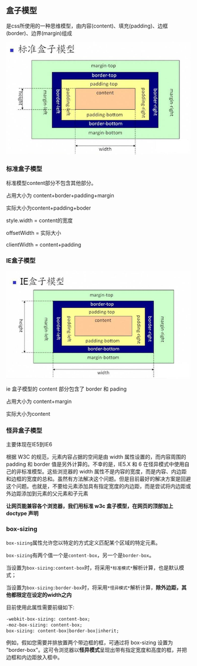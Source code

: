 ## 盒子模型

是css所使用的一种思维模型，由内容\(content\)、填充\(padding\)、边框\(border\)、边界\(margin\)组成

![](/assets/79462090jw1f1it8lp6ssj20kq0cnjs4.jpg)

### 标准盒子模型

标准模型content部分不包含其他部分。

占用大小为 content+border+padding+margin

实际大小为content+padding+boder

style.width = content的宽度

offsetWidth = 实际大小

clientWidth = content+padding

### IE盒子模型

![](/assets/79462090jw1f1it9z7ugkj20lz0cu0tf.jpg)

ie 盒子模型的 content 部分包含了 border 和 pading

占用大小为 content+margin

实际大小为content

### 怪异盒子模型

主要体现在IE5到IE6

根据 W3C 的规范，元素内容占据的空间是由 width 属性设置的，而内容周围的 padding 和 border 值是另外计算的。不幸的是，IE5.X 和 6 在怪异模式中使用自己的非标准模型。这些浏览器的 width 属性不是内容的宽度，而是内容、内边距和边框的宽度的总和。虽然有方法解决这个问题。但是目前最好的解决方案是回避这个问题。也就是，不要给元素添加具有指定宽度的内边距，而是尝试将内边距或外边距添加到元素的父元素和子元素

**让网页能兼容各个浏览器，我们用标准 w3c 盒子模型，在网页的顶部加上 doctype 声明**

### box-sizing

`box-sizing`属性允许您以特定的方式定义匹配某个区域的特定元素。

`box-sizing`有两个值一个是`content-box`，另一个是`border-box`。

当设置为`box-sizing:content-box`时，将采用`*标准模式*`解析计算，也是默认模式；

当设置为`box-sizing:border-box`时，将采用`*怪异模式*`解析计算，**除外边距，其他都限定在设定的width之内**

目前使用此属性需要前缀如下:

```
-webkit-box-sizing: content-box;
-moz-box-sizing: content-box;
box-sizing: content-box|border-box|inherit;
```

例如，假如您需要并排放置两个带边框的框，可通过将 box-sizing 设置为 "border-box"。这可令浏览器以**怪异模式**呈现出带有指定宽度和高度的框，并把边框和内边距放入框中。

